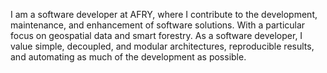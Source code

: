 I am a software developer at AFRY, where I contribute to the development,
maintenance, and enhancement of software solutions. With a particular focus
on geospatial data and smart forestry. As a software developer, I value
simple, decoupled, and modular architectures, reproducible results, and
automating as much of the development as possible.
